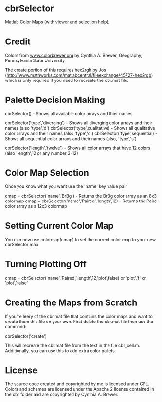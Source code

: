 # cbrSelector
Matlab Color Maps (with viewer and selection help).

# Credit
Colors from www.colorbrewer.org by Cynthia A. Brewer, Geography, Pennsylvania State University

The create portion of this requires hex2rgb by Jos (http://www.mathworks.com/matlabcentral/fileexchange/45727-hex2rgb)
which is only required if you need to recreate the cbr.mat file.

# Palette Decision Making 
cbrSelector() - Shows all available color arrays and thier names

cbrSelector('type','diverging') - Shows all diverging color arrays and their names (also 'type','d')
cbrSelector('type',qualitative) - Shows all qualitative color arrays and their names (also 'type','q')
cbrSelector('type',sequential)  - Shows all sequential color arrays and their names (also, 'type','s')

cbrSelector('length','twelve') - Shows all color arrays that have 12 colors (also 'length',12 or any number 3-12)

# Color Map Selection
Once you know what you want use the 'name' key value pair

cmap = cbrSelector('name','BrBg') - Returns the BrBg color array as an 8x3 colormap
cmap = cbrSelector('name','Paired','length',12) - Returns the Paire color array as a 12x3 colormap

# Setting Current Color Map
You can now use colormap(cmap) to set the current color map to your new cbrSelector map

# Turning Plotting Off
cmap = cbrSelector('name','Paired','length',12,'plot',false) or 'plot','f' or 'plot','false'

# Creating the Maps from Scratch
If you're leery of the cbr.mat file that contains the color maps and want to create them this file on your own. First delete the cbr.mat file then use the command:

cbrSelector('create')

This will recreate the cbr.mat file from the text in the file cbr_cell.m. Additionally, you can use this to add extra color pallets.

# License
The source code created and copyrighted by me is licensed under GPL. Colors and schemes are licensed under the Apache 2 license contained in the cbr folder and are copyrighted by Cynthia A. Brewer.
